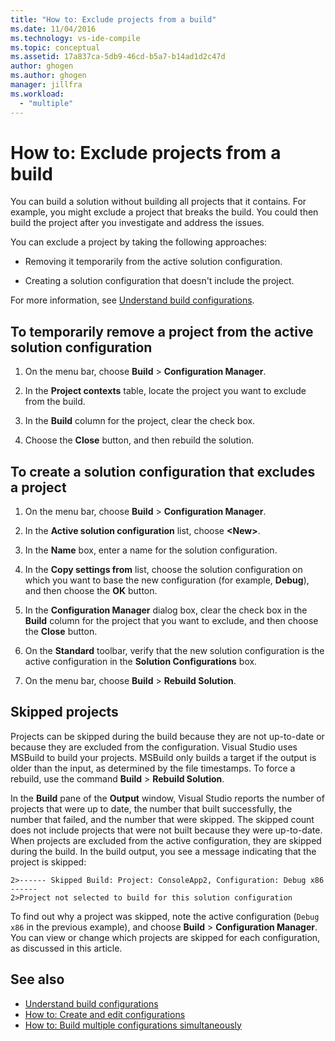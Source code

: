 ```yaml
---
title: "How to: Exclude projects from a build"
ms.date: 11/04/2016
ms.technology: vs-ide-compile
ms.topic: conceptual
ms.assetid: 17a837ca-5db9-46cd-b5a7-b14ad1d2c47d
author: ghogen
ms.author: ghogen
manager: jillfra
ms.workload:
  - "multiple"
---
```

# How to: Exclude projects from a build

You can build a solution without building all projects that it contains. For example, you might exclude a project that breaks the build. You could then build the project after you investigate and address the issues.

You can exclude a project by taking the following approaches:

- Removing it temporarily from the active solution configuration.

- Creating a solution configuration that doesn't include the project.

For more information, see [Understand build configurations](../ide/understanding-build-configurations.md).

## To temporarily remove a project from the active solution configuration

1. On the menu bar, choose **Build** > **Configuration Manager**.

2. In the **Project contexts** table, locate the project you want to exclude from the build.

3. In the **Build** column for the project, clear the check box.

4. Choose the **Close** button, and then rebuild the solution.

## To create a solution configuration that excludes a project

1. On the menu bar, choose **Build** > **Configuration Manager**.

2. In the **Active solution configuration** list, choose **\<New>**.

3. In the **Name** box, enter a name for the solution configuration.

4. In the **Copy settings from** list, choose the solution configuration on which you want to base the new configuration (for example, **Debug**), and then choose the **OK** button.

5. In the **Configuration Manager** dialog box, clear the check box in the **Build** column for the project that you want to exclude, and then choose the **Close** button.

6. On the **Standard** toolbar, verify that the new solution configuration is the active configuration in the **Solution Configurations** box.

7. On the menu bar, choose **Build** > **Rebuild Solution**.

## Skipped projects

Projects can be skipped during the build because they are not up-to-date or because they are excluded from the configuration. Visual Studio uses MSBuild to build your projects. MSBuild only builds a target if the output is older than the input, as determined by the file timestamps. To force a rebuild, use the command **Build** > **Rebuild Solution**.

In the **Build** pane of the **Output** window, Visual Studio reports the number of projects that were up to date, the number that built successfully, the number that failed, and the number that were skipped. The skipped count does not include projects that were not built because they were up-to-date. When projects are excluded from the active configuration, they are skipped during the build. In the build output, you see a message indicating that the project is skipped:

```output
2>------ Skipped Build: Project: ConsoleApp2, Configuration: Debug x86 ------
2>Project not selected to build for this solution configuration
```

To find out why a project was skipped, note the active configuration (`Debug x86` in the previous example), and choose **Build** > **Configuration Manager**. You can view or change which projects are skipped for each configuration, as discussed in this article.

## See also

- [Understand build configurations](../ide/understanding-build-configurations.md)
- [How to: Create and edit configurations](../ide/how-to-create-and-edit-configurations.md)
- [How to: Build multiple configurations simultaneously](../ide/how-to-build-multiple-configurations-simultaneously.md)